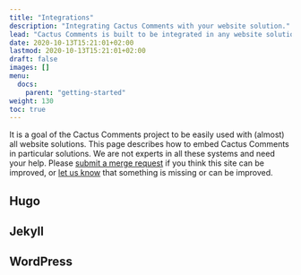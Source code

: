 ```yaml
---
title: "Integrations"
description: "Integrating Cactus Comments with your website solution."
lead: "Cactus Comments is built to be integrated in any website solution."
date: 2020-10-13T15:21:01+02:00
lastmod: 2020-10-13T15:21:01+02:00
draft: false
images: []
menu: 
  docs:
    parent: "getting-started"
weight: 130
toc: true
---
```


It is a goal of the Cactus Comments project to be easily used with (almost) all
website solutions. This page describes how to embed Cactus Comments in
particular solutions. We are not experts in all these systems and need your
help. Please [submit a merge request](../../community/contribute/) if you think
this site can be improved, or [let us know](../../community/community/) that
something is missing or can be improved.


## Hugo


## Jekyll


## WordPress
